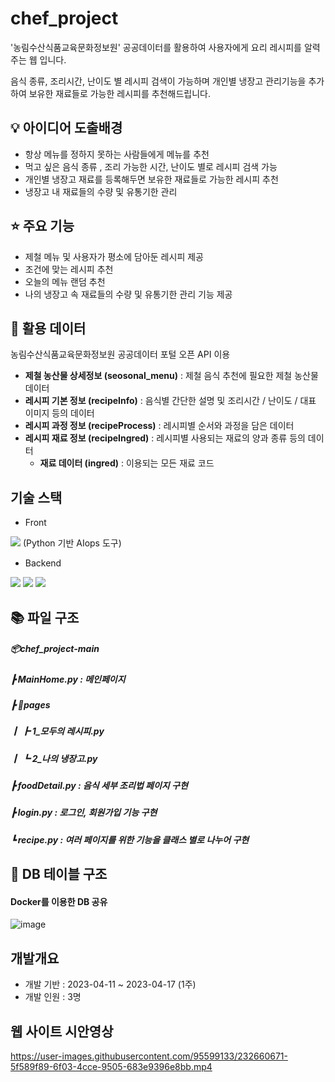 # chef_project

'농림수산식품교육문화정보원' 공공데이터를 활용하여 사용자에게 요리 레시피를 알력주는 웹 입니다. 

음식 종류, 조리시간, 난이도 별 레시피 검색이 가능하며 개인별 냉장고 관리기능을 추가하여 보유한 재료들로 가능한 레시피를 추천해드립니다.

## 💡 아이디어 도출배경
* 항상 메뉴를 정하지 못하는 사람들에게 메뉴를 추천
* 먹고 싶은 음식 종류 , 조리 가능한 시간, 난이도 별로 레시피 검색 가능
* 개인별 냉장고 재료를 등록해두면 보유한 재료들로 가능한 레시피 추천
* 냉장고 내 재료들의 수량 및 유통기한 관리

## ⭐ 주요 기능
* 제철 메뉴 및 사용자가 평소에 담아둔 레시피 제공
* 조건에 맞는 레시피 추천
* 오늘의 메뉴 랜덤 추천
* 나의 냉장고 속 재료들의 수량 및 유통기한 관리 기능 제공

## 🔎 활용 데이터
농림수산식품교육문화정보원 공공데이터 포털 오픈 API 이용 

  * __제철 농산물 상세정보 (seosonal_menu)__ : 제철 음식 추천에 필요한 제철 농산물 데이터
  * __레시피 기본 정보 (recipeInfo)__ : 음식별 간단한 설명 및 조리시간 / 난이도 / 대표 이미지 등의 데이터
  * __레시피 과정 정보 (recipeProcess)__ : 레시피별 순서와 과정을 담은 데이터
  * __레시피 재료 정보 (recipeIngred)__ : 레시피별 사용되는 재료의 양과 종류 등의 데이터
    * __재료 데이터 (ingred)__ : 이용되는 모든 재료 코드 

## 기술 스택
* Front

<img src="https://img.shields.io/badge/Streamlit-FF4B4B?style=for-the-badge&logo=Streamlit&logoColor=black"> (Python 기반 AIops 도구)

* Backend

<img src="https://img.shields.io/badge/Python-3776AB?style=for-the-badge&logo=Python&logoColor=white"> <img src="https://img.shields.io/badge/Docker-2496ED?style=for-the-badge&logo=Docker&logoColor=black"> <img src="https://img.shields.io/badge/MySQL-4479A1?style=for-the-badge&logo=MySQL&logoColor=black">

## 📚 파일 구조

##### 📦chef_project-main
 
#####  ┣ MainHome.py : 메인페이지
 
 #####  ┣ 📂pages
 
#####  ┃ ┣ 1_모두의 레시피.py 
 
#####  ┃ ┗ 2_나의 냉장고.py
#####  ┣ foodDetail.py : 음식 세부 조리법 페이지 구현
 
#####  ┣ login.py : 로그인, 회원가입 기능 구현
 
#####  ┗ recipe.py : 여러 페이지를 위한 기능을 클래스 별로 나누어 구현
 
 
 ## 📑 DB 테이블 구조
 
 #### Docker를 이용한 DB 공유
![image](https://user-images.githubusercontent.com/88521667/232651653-2ffee586-b89f-48f7-bca2-c5825a47a2f3.png)


## 개발개요
* 개발 기반 : 2023-04-11 ~ 2023-04-17 (1주)
* 개발 인원 : 3명


## 웹 사이트 시안영상
https://user-images.githubusercontent.com/95599133/232660671-5f589f89-6f03-4cce-9505-683e9396e8bb.mp4
